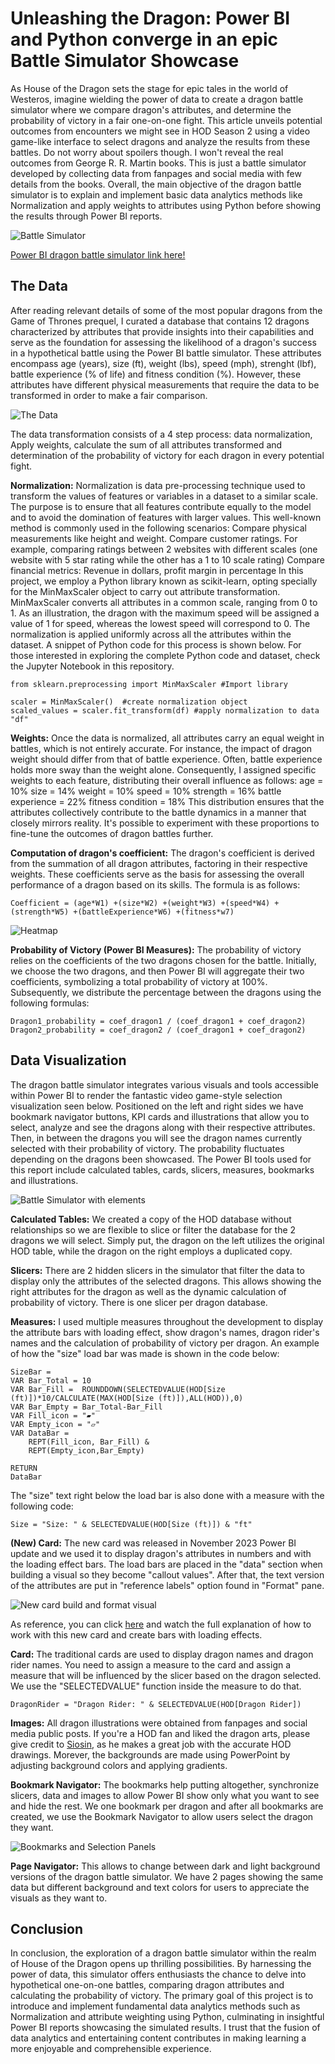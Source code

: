 # Unleashing the Dragon: Power BI and Python converge in an epic Battle Simulator Showcase

As House of the Dragon sets the stage for epic tales in the world of Westeros, imagine wielding the power of data to create a dragon battle simulator where we compare dragon's attributes, and determine the probability of victory in a fair one-on-one fight. This article unveils potential outcomes from encounters we might see in HOD Season 2 using a video game-like interface to select dragons and analyze the results from these battles. Do not worry about spoilers though. I won't reveal the real outcomes from George R. R. Martin books. This is just a battle simulator developed by collecting data from fanpages and social media with few details from the books. Overall, the main objective of the dragon battle simulator is to explain and implement basic data analytics methods like Normalization and apply weights to attributes using Python before showing the results through Power BI reports. 

![Battle Simulator](https://github.com/antoniodagnino/HOD/assets/76269794/a3f186e9-b839-46a2-a075-7291ac44cb47)

[Power BI dragon battle simulator link here!](https://app.powerbi.com/view?r=eyJrIjoiOWM5N2IxYTctMzkxOS00NmFhLTk3OTgtNDU1ODcxN2IyNGI0IiwidCI6IjAyOTczNGNmLWU2NzEtNGVjZS1hMzk4LWU5YTYzMzZkMmY1MSJ9)




## **The Data**

After reading relevant details of some of the most popular dragons from the Game of Thrones prequel, I curated a database that contains 12 dragons characterized by attributes that provide insights into their capabilities and serve as the foundation for assessing the likelihood of a dragon's success in a hypothetical battle using the Power BI battle simulator. These attributes encompass age (years), size (ft), weight (lbs), speed (mph), strenght (lbf), battle experience (% of life) and fitness condition (%). However, these attributes have different physical measurements that require the data to be transformed in order to make a fair comparison. 

![The Data](https://github.com/antoniodagnino/HOD/assets/76269794/251da200-5e0d-45ce-a929-8281da064f14)



The data transformation consists of a 4 step process: data normalization, Apply weights, calculate the sum of all attributes transformed and determination of the probability of victory for each dragon in every potential fight.


**Normalization:**
Normalization is data pre-processing technique used to transform the values of features or variables in a dataset to a similar scale. The purpose is to ensure that all features contribute equally to the model and to avoid the domination of features with larger values. This well-known method is commonly used in the following scenarios:
Compare physical measurements like height and weight.
Compare customer ratings. For example, comparing ratings between 2 websites with different scales (one website with 5 star rating while the other has a 1 to 10 scale rating)
Compare financial metrics: Revenue in dollars, profit margin in percentage
In this project, we employ a Python library known as scikit-learn, opting specially for the MinMaxScaler object to carry out attribute transformation. MinMaxScaler  converts all attributes in a common scale, ranging from 0 to 1. As an illustration, the dragon with the maximum speed will be assigned a value of 1 for speed, whereas the lowest speed will correspond to 0. The normalization is applied uniformly across all the attributes within the dataset. A snippet of Python code for this process is shown below. For those interested in exploring the complete Python code and dataset, check the Jupyter Notebook in this repository.

```
from sklearn.preprocessing import MinMaxScaler #Import library

scaler = MinMaxScaler()  #create normalization object
scaled_values = scaler.fit_transform(df) #apply normalization to data "df"
```


**Weights:**
Once the data is normalized, all attributes carry an equal weight in battles, which is not entirely accurate. For instance, the impact of dragon weight should differ from that of battle experience. Often, battle experience holds more sway than the weight alone. Consequently, I assigned specific weights to each feature, distributing their overall influence as follows:
age = 10%
size = 14%
weight = 10%
speed = 10%
strength = 16%
battle experience = 22%
fitness condition = 18%
This distribution ensures that the attributes collectively contribute to the battle dynamics in a manner that closely mirrors reality. It's possible to experiment with these proportions to fine-tune the outcomes of dragon battles further.


**Computation of dragon's coefficient:**
The dragon's coefficient is derived from the summation of all dragon attributes, factoring in their respective weights. These coefficients serve as the basis for assessing the overall performance of a dragon based on its skills. The formula is as follows:

```
Coefficient = (age*W1) +(size*W2) +(weight*W3) +(speed*W4) +(strength*W5) +(battleExperience*W6) +(fitness*w7)
```

![Heatmap](https://github.com/antoniodagnino/HOD/assets/76269794/ba3f2d2a-0a1c-4df3-8443-be42aaff59e1)


**Probability of Victory (Power BI Measures):**
The probability of victory relies on the coefficients of the two dragons chosen for the battle. Initially, we choose the two dragons, and then Power BI will aggregate their two coefficients, symbolizing a total probability of victory at 100%. Subsequently, we distribute the percentage between the dragons using the following formulas:

```
Dragon1_probability = coef_dragon1 / (coef_dragon1 + coef_dragon2)
Dragon2_probability = coef_dragon2 / (coef_dragon1 + coef_dragon2)
```

## **Data Visualization**


The dragon battle simulator integrates various visuals and tools accessible within Power BI to render the fantastic video game-style selection visualization seen below. Positioned on the left and right sides we have bookmark navigator buttons, KPI cards and illustrations that allow you to select, analyze and see the dragons along with their respective attributes. Then, in between the dragons you will see the dragon names currently selected with their probability of victory. The probability fluctuates depending on the dragons been showcased. The Power BI tools used for this report include calculated tables, cards, slicers, measures, bookmarks and illustrations.


![Battle Simulator with elements](https://github.com/antoniodagnino/HOD/assets/76269794/03ea506c-c7e8-40f3-81b0-1ecdc4664c78)

**Calculated Tables:** We created a copy of the HOD database without relationships so we are flexible to slice or filter the database for the 2 dragons we will select. Simply put, the dragon on the left utilizes the original HOD table, while the dragon on the right employs a duplicated copy.

**Slicers:** There are 2 hidden slicers in the simulator that filter the data to display only the attributes of the selected dragons. This allows showing the right attributes for the dragon as well as the dynamic calculation of  probability of victory. There is one slicer per dragon database.

**Measures:** I used multiple measures throughout the development to display the attribute bars with loading effect, show dragon's names, dragon rider's names and the calculation of probability of victory per dragon. An example of how the "size" load bar was made is shown in the code below:

```
SizeBar = 
VAR Bar_Total = 10
VAR Bar_Fill =  ROUNDDOWN(SELECTEDVALUE(HOD[Size (ft)])*10/CALCULATE(MAX(HOD[Size (ft)]),ALL(HOD)),0)
VAR Bar_Empty = Bar_Total-Bar_Fill
VAR Fill_icon = "▰"
VAR Empty_icon = "▱"
VAR DataBar = 
    REPT(Fill_icon, Bar_Fill) &
    REPT(Empty_icon,Bar_Empty)

RETURN
DataBar
```

The "size" text right below the load bar is also done with a measure with the following code:

```
Size = "Size: " & SELECTEDVALUE(HOD[Size (ft)]) & "ft"
```


**(New) Card:**  The new card was released in November 2023 Power BI update and we used it to display dragon's attributes in numbers and with the loading effect bars. The load bars are placed in the "data" section when building a visual so they become "callout values". After that, the text version of the attributes are put in "reference labels" option found in "Format" pane.

![New card build and format visual](https://github.com/antoniodagnino/HOD/assets/76269794/d182b3f1-933e-4707-b2b2-0f6f951eda19)

As reference, you can click [here](https://www.youtube.com/watch?v=KgkOY4-sUUQ&t=1121s) and watch the full explanation of how to work with this new card and create bars with loading effects.

**Card:** The traditional cards are used to display dragon names and dragon rider names. You need to assign a measure to the card and assign a measure that will be influenced by the slicer based on the dragon selected. We use the "SELECTEDVALUE" function inside the measure to do that.

```
DragonRider = "Dragon Rider: " & SELECTEDVALUE(HOD[Dragon Rider])
```

**Images:** All dragon illustrations were obtained from fanpages and social media public posts. If you're a HOD fan and liked the dragon arts, please give credit to [Siosin](https://www.instagram.com/siosin_/), as he makes a great job with the accurate HOD drawings. Morever, the backgrounds are made using PowerPoint by adjusting background colors and applying gradients.

**Bookmark Navigator:** The bookmarks help putting altogether, synchronize slicers, data and images to allow Power BI show only what you want to see and hide the rest. We one bookmark per dragon and after all bookmarks are created, we use the Bookmark Navigator to allow users select the dragon they want.

![Bookmarks and Selection Panels](https://github.com/antoniodagnino/HOD/assets/76269794/e0293c0a-44ca-44f2-8dc7-326e39ba4d94)

**Page Navigator:** This allows to change between dark and light background versions of the dragon battle simulator. We have 2 pages showing the same data but different background and text colors for users to appreciate the visuals as they want to.


## **Conclusion**
In conclusion, the exploration of a dragon battle simulator within the realm of House of the Dragon opens up thrilling possibilities. By harnessing the power of data, this simulator offers enthusiasts the chance to delve into hypothetical one-on-one battles, comparing dragon attributes and calculating the probability of victory. The primary goal of this project is to introduce and implement fundamental data analytics methods such as Normalization and attribute weighting using Python, culminating in insightful Power BI reports showcasing the simulated results. I trust that the fusion of data analytics and entertaining content contributes in making learning a more enjoyable and comprehensible experience.












